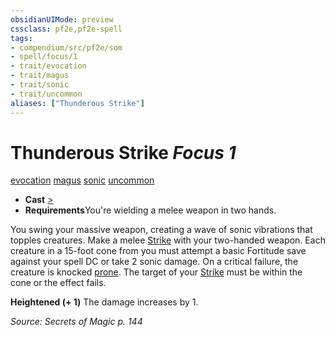 ```yaml
---
obsidianUIMode: preview
cssclass: pf2e,pf2e-spell
tags:
- compendium/src/pf2e/som
- spell/focus/1
- trait/evocation
- trait/magus
- trait/sonic
- trait/uncommon
aliases: ["Thunderous Strike"]
---
```

# Thunderous Strike *Focus 1*   
[evocation](../../Rules/traits/evocation.md)  [magus](../../Rules/traits/magus-som.md)  [sonic](../../Rules/traits/sonic.md)  [uncommon](../../Rules/traits/uncommon.md)  

- **Cast** [>](../../Rules/core-rulebook/chapter-9-playing-the-game.md#Actions "Single Action") 
- **Requirements**You're wielding a melee weapon in two hands.

You swing your massive weapon, creating a wave of sonic vibrations that topples creatures. Make a melee [Strike](../../Rules/actions/strike.md) with your two-handed weapon. Each creature in a 15-foot cone from you must attempt a basic Fortitude save against your spell DC or take 2 sonic damage. On a critical failure, the creature is knocked [prone](../../Rules/conditions.md#Prone). The target of your [Strike](../../Rules/actions/strike.md) must be within the cone or the effect fails.

**Heightened (+ 1)** The damage increases by 1.

*Source: Secrets of Magic p. 144*